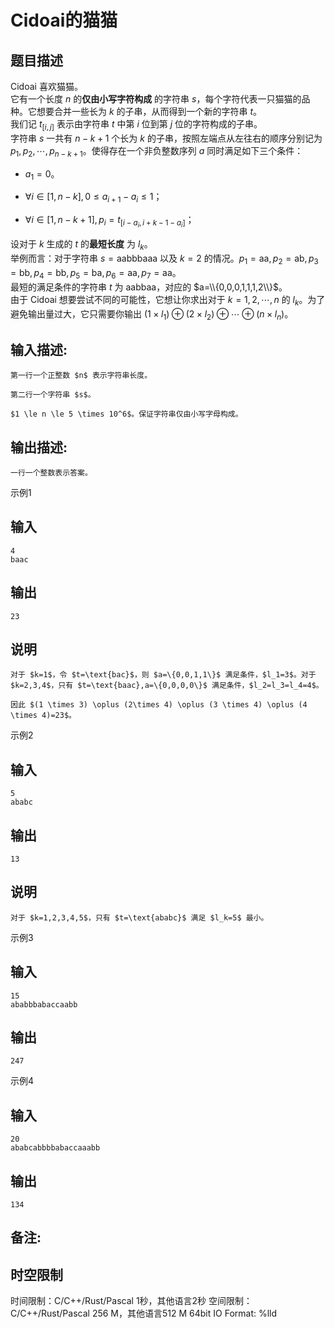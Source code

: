 # Cidoai的猫猫

## 题目描述

Cidoai 喜欢猫猫。  
它有一个长度 $n$ 的**仅由小写字符构成** 的字符串 $s$，每个字符代表一只猫猫的品种。它想要合并一些长为 $k$ 的子串，从而得到一个新的字符串 $t$。  
我们记 $t_{[i,j]}$ 表示由字符串 $t$ 中第 $i$ 位到第 $j$ 位的字符构成的子串。  
字符串 $s$ 一共有 $n-k+1$ 个长为 $k$ 的子串，按照左端点从左往右的顺序分别记为 $p_1,p_2,\cdots,p_{n-k+1}$。使得存在一个非负整数序列 $a$ 同时满足如下三个条件：  


  * $a_1=0$。 


  * $\forall i \in [1,n-k],0 \le a_{i+1}-a_i \le 1$； 


  * $\forall i \in [1,n-k+1],p_{i}=t_{[i-a_i,i+k-1-a_i]}$； 

设对于 $k$ 生成的 $t$ 的**最短长度** 为 $l_k$。  
举例而言：对于字符串 $s=\text{aabbbaaa}$ 以及 $k=2$ 的情况。$p_1=\text{aa},p_2=\text{ab},p_3=\text{bb},p_4=\text{bb},p_5=\text{ba},p_6=\text{aa},p_7=\text{aa}$。  
最短的满足条件的字符串 $t$ 为 $\text{aabbaa}$，对应的 $a=\\{0,0,0,1,1,1,2\\}$。  
由于 Cidoai 想要尝试不同的可能性，它想让你求出对于 $k=1,2,\cdots,n$ 的 $l_k$。为了避免输出量过大，它只需要你输出 $(1 \times l_1)\oplus(2 \times l_2) \oplus \cdots \oplus (n \times l_n)$。

## 输入描述:
    
    
    第一行一个正整数 $n$ 表示字符串长度。  
      
    第二行一个字符串 $s$。  
      
    $1 \le n \le 5 \times 10^6$。保证字符串仅由小写字母构成。

## 输出描述:
    
    
    一行一个整数表示答案。

示例1 

## 输入
    
    
    4
    baac

## 输出
    
    
    23

## 说明
    
    
    对于 $k=1$，令 $t=\text{bac}$，则 $a=\{0,0,1,1\}$ 满足条件，$l_1=3$。对于 $k=2,3,4$，只有 $t=\text{baac},a=\{0,0,0,0\}$ 满足条件，$l_2=l_3=l_4=4$。  
      
    因此 $(1 \times 3) \oplus (2\times 4) \oplus (3 \times 4) \oplus (4 \times 4)=23$。

示例2 

## 输入
    
    
    5
    ababc

## 输出
    
    
    13

## 说明
    
    
    对于 $k=1,2,3,4,5$，只有 $t=\text{ababc}$ 满足 $l_k=5$ 最小。

示例3 

## 输入
    
    
    15
    ababbbabaccaabb

## 输出
    
    
    247

示例4 

## 输入
    
    
    20
    ababcabbbbabaccaaabb

## 输出
    
    
    134

## 备注:
    
    
      
    


## 时空限制

时间限制：C/C++/Rust/Pascal 1秒，其他语言2秒
空间限制：C/C++/Rust/Pascal 256 M，其他语言512 M
64bit IO Format: %lld